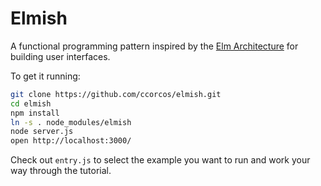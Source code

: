 # Elmish

A functional programming pattern inspired by the [Elm Architecture][arch] for building user interfaces.

To get it running:

```sh
git clone https://github.com/ccorcos/elmish.git
cd elmish
npm install
ln -s . node_modules/elmish
node server.js
open http://localhost:3000/
```

Check out `entry.js` to select the example you want to run and work your way through the tutorial.

[arch]: https://github.com/evancz/elm-architecture-tutorial
